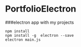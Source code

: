 # PortfolioElectron
###electron app with my projects
```
npm install
npm install -g  electron --save
electron main.js
```
